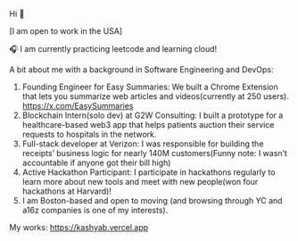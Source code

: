 Hi 👋 

[I am open to work in the USA]

🎧 I am currently practicing leetcode and learning cloud!

A bit about me with a background in Software Engineering and DevOps:
1. Founding Engineer for Easy Summaries: We built a Chrome Extension that lets you summarize web articles and videos(currently at 250 users). https://x.com/EasySummaries
2. Blockchain Intern(solo dev) at G2W Consulting: I built a prototype for a healthcare-based web3 app that helps patients auction their service requests to hospitals in the network.
3. Full-stack developer at Verizon: I was responsible for building the receipts’ business logic for nearly 140M customers(Funny note: I wasn’t accountable if anyone got their bill high)
4. Active Hackathon Participant: I participate in hackathons regularly to learn more about new tools and meet with new people(won four hackathons at Harvard)!
5. I am Boston-based and open to moving (and browsing through YC and a16z companies is one of my interests).

My works: https://kashyab.vercel.app

